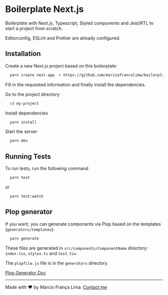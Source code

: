 
# Boilerplate Next.js

Boilerplate with Next.js, Typescript, Styled components and Jest/RTL to start a project from scratch.

Editorconfig, ESLint and Prettier are already configured.


## Installation

Create a new Next.js project based on this boilerplate:

```bash
  yarn create next-app -e https://github.com/marciofrancalima/boilerplate-nextjs
```

Fill in the requested information and finally install the dependencies.

Go to the project directory

```bash
  cd my-project
```

Install dependencies

```bash
  yarn install
```

Start the server

```bash
  yarn dev
```

## Running Tests

To run tests, run the following command

```bash
  yarn test
```
or
```bash
  yarn test:watch
```

## Plop generator

If you want, you can generate components via Plop based on the templates (`generators/templates`):

```bash
  yarn generate
```

These files are generated in `src/components/ComponentName` directory: `index.tsx`, `styles.ts` and `test.tsx`.

The `plopfile.js` file is in the `generators` directory.

[Plop Generator Doc](https://plopjs.com/)

---

Made with ♥ by Márcio França Lima. [Contact me](https://www.linkedin.com/in/m%C3%A1rcio-fran%C3%A7a-lima-916454187/)

